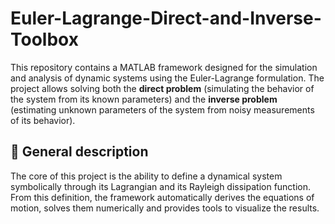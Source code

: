 # Euler-Lagrange-Direct-and-Inverse-Toolbox

This repository contains a MATLAB framework designed for the simulation and analysis of dynamic systems using the Euler-Lagrange formulation. The project allows solving both the **direct problem** (simulating the behavior of the system from its known parameters) and the **inverse problem** (estimating unknown parameters of the system from noisy measurements of its behavior).

## 📜 General description

The core of this project is the ability to define a dynamical system symbolically through its Lagrangian and its Rayleigh dissipation function. From this definition, the framework automatically derives the equations of motion, solves them numerically and provides tools to visualize the results.

